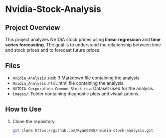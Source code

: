 # Nvidia-Stock-Analysis
## Project Overview
This project analyzes NVIDIA stock prices using **linear regression** and **time series forecasting**. The goal is to understand the relationship between time and stock prices and to forecast future prices.

## Files
- `Nvidia_Analysis.Rmd`: R Markdown file containing the analysis.
-  `Nvidia_Analysis.html`:html file containing the analysis.
- `NVIDIA Corporation Common Stock.csv`: Dataset used for the analysis.
- `images/`: Folder containing diagnostic plots and visualizations.

## How to Use
1. Clone the repository:
   ```bash
   git clone https://github.com/Ryan0045/nvidia-stock-analysis.git
